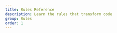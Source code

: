 ```yaml
---
title: Rules Reference
description: Learn the rules that transform code
group: Rules
order: 1
---
```


<rule-reference></rule-reference>
